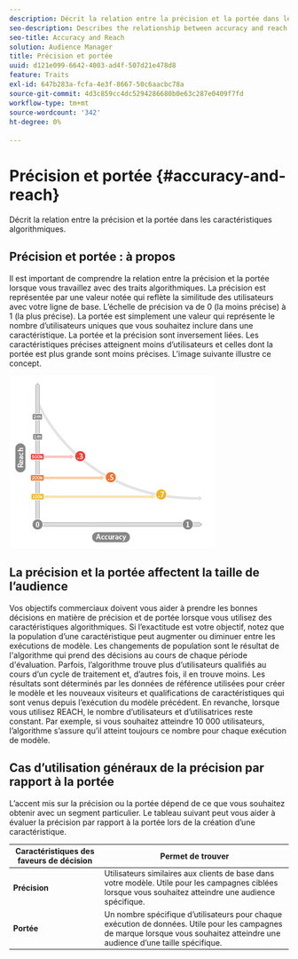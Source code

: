 ```yaml
---
description: Décrit la relation entre la précision et la portée dans les caractéristiques algorithmiques.
seo-description: Describes the relationship between accuracy and reach in algorithmic traits.
seo-title: Accuracy and Reach
solution: Audience Manager
title: Précision et portée
uuid: d121e099-6642-4003-ad4f-507d21e478d8
feature: Traits
exl-id: 647b283a-fcfa-4e3f-8667-50c6aacbc78a
source-git-commit: 4d3c859cc4dc5294286680b0e63c287e0409f7fd
workflow-type: tm+mt
source-wordcount: '342'
ht-degree: 0%

---
```


# Précision et portée {#accuracy-and-reach}

Décrit la relation entre la précision et la portée dans les caractéristiques algorithmiques.

<!-- c_accuracy_reach.xml -->

## Précision et portée : à propos

Il est important de comprendre la relation entre la précision et la portée lorsque vous travaillez avec des traits algorithmiques. La précision est représentée par une valeur notée qui reflète la similitude des utilisateurs avec votre ligne de base. L’échelle de précision va de 0 (la moins précise) à 1 (la plus précise). La portée est simplement une valeur qui représente le nombre d’utilisateurs uniques que vous souhaitez inclure dans une caractéristique. La portée et la précision sont inversement liées. Les caractéristiques précises atteignent moins d’utilisateurs et celles dont la portée est plus grande sont moins précises. L’image suivante illustre ce concept.

![](assets/Reach_v_Accuracy.png)

## La précision et la portée affectent la taille de l’audience

Vos objectifs commerciaux doivent vous aider à prendre les bonnes décisions en matière de précision et de portée lorsque vous utilisez des caractéristiques algorithmiques. Si l’exactitude est votre objectif, notez que la population d’une caractéristique peut augmenter ou diminuer entre les exécutions de modèle. Les changements de population sont le résultat de l&#39;algorithme qui prend des décisions au cours de chaque période d&#39;évaluation. Parfois, l’algorithme trouve plus d’utilisateurs qualifiés au cours d’un cycle de traitement et, d’autres fois, il en trouve moins. Les résultats sont déterminés par les données de référence utilisées pour créer le modèle et les nouveaux visiteurs et qualifications de caractéristiques qui sont venus depuis l’exécution du modèle précédent. En revanche, lorsque vous utilisez REACH, le nombre d’utilisateurs et d’utilisatrices reste constant. Par exemple, si vous souhaitez atteindre 10 000 utilisateurs, l’algorithme s’assure qu’il atteint toujours ce nombre pour chaque exécution de modèle.

## Cas d’utilisation généraux de la précision par rapport à la portée

L’accent mis sur la précision ou la portée dépend de ce que vous souhaitez obtenir avec un segment particulier. Le tableau suivant peut vous aider à évaluer la précision par rapport à la portée lors de la création d’une caractéristique.

| Caractéristiques des faveurs de décision | Permet de trouver |
|---|---|
| **Précision** | Utilisateurs similaires aux clients de base dans votre modèle. Utile pour les campagnes ciblées lorsque vous souhaitez atteindre une audience spécifique. |
| **Portée** | Un nombre spécifique d’utilisateurs pour chaque exécution de données. Utile pour les campagnes de marque lorsque vous souhaitez atteindre une audience d’une taille spécifique. |
